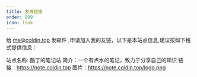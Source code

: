 ```yaml
---
title: 友情链接
order: 999
icon: link
---
```


给 me@coldin.top 发邮件 ,申请加入我的友链，以下是本站点信息,建议按如下格式提供信息：

站点名称: 酷丁的笔记站
简介：一个有点水的笔记，致力于分享自己的知识
链接：https://note.coldin.top
图片：https://note.coldin.top/logo.png